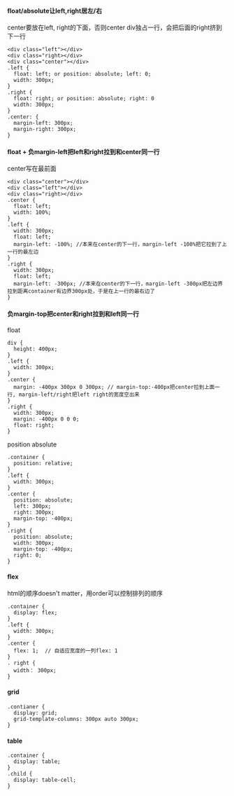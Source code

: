 #### float/absolute让left,right居左/右
center要放在left, right的下面，否则center div独占一行，会把后面的right挤到下一行
```
<div class="left"></div>
<div class="right></div>
<div class="center"></div>
.left {
  float: left; or position: absolute; left: 0;
  width: 300px;
}
.right {
  float: right; or position: absolute; right: 0
  width: 300px;
}
.center: {
  margin-left: 300px; 
  margin-right: 300px;
}
```

#### float + 负margin-left把left和right拉到和center同一行
center写在最前面 
```
<div class="center"></div>
<div class="left"></div>
<div class="right></div>
.center {
  float: left;
  width: 100%;
}
.left {
  width: 300px;
  float: left;
  margin-left: -100%; //本来在center的下一行，margin-left -100%把它拉到了上一行的最左边
}
.right {
  width: 300px;
  float: left;
  margin-left: -300px; //本来在center的下一行，margin-left -300px把左边界拉到距离container有边界300px处，于是在上一行的最右边了
}
```

#### 负margin-top把center和right拉到和left同一行
float
```
div {
  height: 400px;
}
.left {
  width: 300px;
}
.center {
  margin: -400px 300px 0 300px; // margin-top:-400px把center拉到上面一行, margin-left/right把left right的宽度空出来
}
.right {
  width: 300px;
  margin: -400px 0 0 0;
  float: right;
}
```
position absolute
```
.container {
  position: relative;
}
.left {
  width: 300px;
}
.center {
  position: absolute;
  left: 300px;
  right: 300px;
  margin-top: -400px; 
}
.right {
  position: absolute;
  width: 300px;
  margin-top: -400px;
  right: 0;
}
```

#### flex
html的顺序doesn't matter，用order可以控制排列的顺序
```
.container {
  display: flex;
}
.left {
  width: 300px;
}
.center {
  flex: 1;  // 自适应宽度的一列flex: 1
}
. right {
  width： 300px;
}
```

#### grid
```
.contianer {
  display: grid;
  grid-template-columns: 300px auto 300px;
}
```

#### table 
```
.container {
  display: table;
}
.child {
  display: table-cell;
}
```